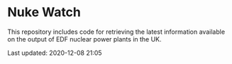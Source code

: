 # Nuke Watch

This repository includes code for retrieving the latest information available on the output of EDF nuclear power plants in the UK.

Last updated: 2020-12-08 21:05